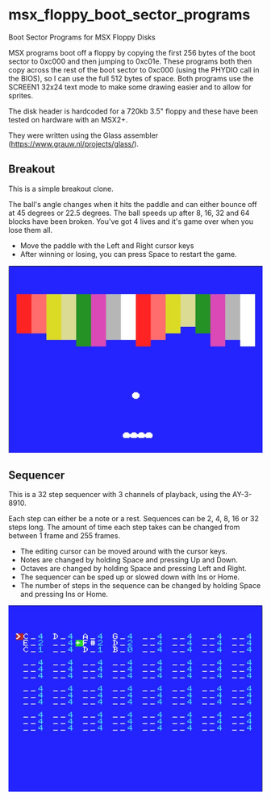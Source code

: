 # msx_floppy_boot_sector_programs
Boot Sector Programs for MSX Floppy Disks

MSX programs boot off a floppy by copying the first 256 bytes of the boot sector to 0xc000 and then jumping to 0xc01e.
These programs both then copy across the rest of the boot sector to 0xc000 (using the PHYDIO call in the BIOS), so I can use the full 512 bytes of space.
Both programs use the SCREEN1 32x24 text mode to make some drawing easier and to allow for sprites.

The disk header is hardcoded for a 720kb 3.5" floppy and these have been tested on hardware with an MSX2+.

They were written using the Glass assembler (https://www.grauw.nl/projects/glass/).

## Breakout
This is a simple breakout clone.

The ball's angle changes when it hits the paddle and can either bounce off at 45 degrees or 22.5 degrees.
The ball speeds up after 8, 16, 32 and 64 blocks have been broken.
You've got 4 lives and it's game over when you lose them all.

- Move the paddle with the Left and Right cursor keys
- After winning or losing, you can press Space to restart the game.

![a game of breakout](https://github.com/joffb/msx_floppy_boot_sector_programs/blob/main/screenshots/breakout.JPG?raw=true)

## Sequencer
This is a 32 step sequencer with 3 channels of playback, using the AY-3-8910.

Each step can either be a note or a rest.
Sequences can be 2, 4, 8, 16 or 32 steps long. The amount of time each step takes can be changed from between 1 frame and 255 frames.

- The editing cursor can be moved around with the cursor keys.
- Notes are changed by holding Space and pressing Up and Down.
- Octaves are changed by holding Space and pressing Left and Right.
- The sequencer can be sped up or slowed down with Ins or Home.
- The number of steps in the sequence can be changed by holding Space and pressing Ins or Home.

![a game of breakout](https://github.com/joffb/msx_floppy_boot_sector_programs/blob/main/screenshots/sequencer.JPG?raw=true)